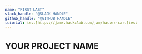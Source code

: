 ```yaml
---
name: "FIRST LAST"
slack_handle: "@SLACK HANDLE"
github_handle: "@GITHUB HANDLE"
tutorial: test[https://jams.hackclub.com/jam/hacker-card]test
---
```


# YOUR PROJECT NAME

<!-- Describe your board in 2-3 sentences. What are you making? What will it do? -->

<!-- How much is it going to cost? -->

<!-- Tell us a little bit about your design process. What were some challenges? What helped? ***Totally optional*** -->
